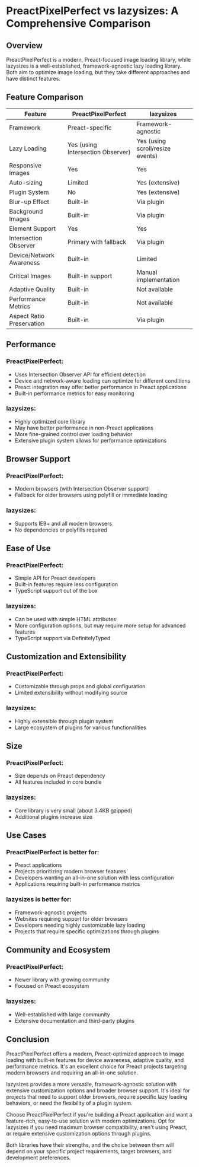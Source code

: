 # PreactPixelPerfect vs lazysizes: A Comprehensive Comparison

## Overview

PreactPixelPerfect is a modern, Preact-focused image loading library, while lazysizes is a well-established, framework-agnostic lazy loading library. Both aim to optimize image loading, but they take different approaches and have distinct features.

## Feature Comparison

| Feature | PreactPixelPerfect | lazysizes |
|---------|---------------------|-----------|
| Framework | Preact-specific | Framework-agnostic |
| Lazy Loading | Yes (using Intersection Observer) | Yes (using scroll/resize events) |
| Responsive Images | Yes | Yes |
| Auto-sizing | Limited | Yes (extensive) |
| Plugin System | No | Yes (extensive) |
| Blur-up Effect | Built-in | Via plugin |
| Background Images | Built-in | Via plugin |
| <picture> Element Support | Yes | Yes |
| Intersection Observer | Primary with fallback | Via plugin |
| Device/Network Awareness | Built-in | Limited |
| Critical Images | Built-in support | Manual implementation |
| Adaptive Quality | Built-in | Not available |
| Performance Metrics | Built-in | Not available |
| Aspect Ratio Preservation | Built-in | Via plugin |

## Performance

### PreactPixelPerfect:
- Uses Intersection Observer API for efficient detection
- Device and network-aware loading can optimize for different conditions
- Preact integration may offer better performance in Preact applications
- Built-in performance metrics for easy monitoring

### lazysizes:
- Highly optimized core library
- May have better performance in non-Preact applications
- More fine-grained control over loading behavior
- Extensive plugin system allows for performance optimizations

## Browser Support

### PreactPixelPerfect:
- Modern browsers (with Intersection Observer support)
- Fallback for older browsers using polyfill or immediate loading

### lazysizes:
- Supports IE9+ and all modern browsers
- No dependencies or polyfills required

## Ease of Use

### PreactPixelPerfect:
- Simple API for Preact developers
- Built-in features require less configuration
- TypeScript support out of the box

### lazysizes:
- Can be used with simple HTML attributes
- More configuration options, but may require more setup for advanced features
- TypeScript support via DefinitelyTyped

## Customization and Extensibility

### PreactPixelPerfect:
- Customizable through props and global configuration
- Limited extensibility without modifying source

### lazysizes:
- Highly extensible through plugin system
- Large ecosystem of plugins for various functionalities

## Size

### PreactPixelPerfect:
- Size depends on Preact dependency
- All features included in core bundle

### lazysizes:
- Core library is very small (about 3.4KB gzipped)
- Additional plugins increase size

## Use Cases

### PreactPixelPerfect is better for:
- Preact applications
- Projects prioritizing modern browser features
- Developers wanting an all-in-one solution with less configuration
- Applications requiring built-in performance metrics

### lazysizes is better for:
- Framework-agnostic projects
- Websites requiring support for older browsers
- Developers needing highly customizable lazy loading
- Projects that require specific optimizations through plugins

## Community and Ecosystem

### PreactPixelPerfect:
- Newer library with growing community
- Focused on Preact ecosystem

### lazysizes:
- Well-established with large community
- Extensive documentation and third-party plugins

## Conclusion

PreactPixelPerfect offers a modern, Preact-optimized approach to image loading with built-in features for device awareness, adaptive quality, and performance metrics. It's an excellent choice for Preact projects targeting modern browsers and requiring an all-in-one solution.

lazysizes provides a more versatile, framework-agnostic solution with extensive customization options and broader browser support. It's ideal for projects that need to support older browsers, require specific lazy loading behaviors, or need the flexibility of a plugin system.

Choose PreactPixelPerfect if you're building a Preact application and want a feature-rich, easy-to-use solution with modern optimizations. Opt for lazysizes if you need maximum browser compatibility, aren't using Preact, or require extensive customization options through plugins.

Both libraries have their strengths, and the choice between them will depend on your specific project requirements, target browsers, and development preferences.
